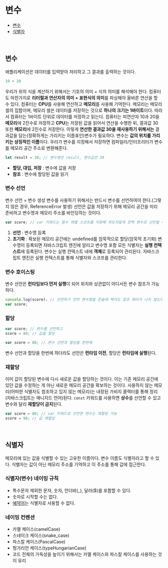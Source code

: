 # 변수
- <a href="https://github.com/sol-pine/study_DeepDive/new/main#%EB%B3%80%EC%88%98-1">변수</a>
- <a href="https://github.com/sol-pine/study_DeepDive/edit/main/04-%EB%B3%80%EC%88%98.md#%EC%8B%9D%EB%B3%84%EC%9E%90">식별자</a>
</br>

## 변수
애플리케이션은 데이터를 입력받아 처리하고 그 결과를 출력하는 것이다. 
```javascript
10 + 20
```
우리가 위의 식을 계산하기 위해서는 기호의 의미 + 식의 의미를 해석해야 한다. 컴퓨터도 마찬가지로 **리터럴과 연산자의 의미 + 표현식의 의미**를 파싱해야 올바른 연산을 할 수 있다. 컴퓨터는 **CPU**를 사용해 연산하고 **메모리**를 사용해 기억한다. 메모리는 메모리 셀의 집합이며, 메모리 셀은 데이터를 저장하는 것으로 **하나의 크기는 1바이트**이다. 따라서 컴퓨터는 1바이트 단위로 데이터를 저장하고 읽는다.
컴퓨터는 피연산자 10과 20을 **메모리**에 2진수로 저장하고 **CPU**는 저장된 값을 읽어서 연산을 수행한 뒤, 결과값 30 또한 **메모리**에 2진수로 저장한다. 이렇게 **연산한 결과값 30을 재사용하기 위해서는** 결과값을 담는(정확하게는 가리키는 이름표인)변수가 필요하다.
변수는 **값의 위치를 가리키는 상징적인 이름**이다. 우리가 변수를 지정해서 저장하면 컴파일러/인터프리터가 변수를 메모리 공간 주소로 변환해준다.
```javascript
let result = 30; // 변수명은 result, 변수값은 30
```
* **할당, 대입, 저장** : 변수에 값을 저장
* **참조** : 변수에 할당된 값을 읽기

### 변수 선언
변수 선언 = 변수 생성
변수를 사용하기 위해서는 반드시 변수를 선언하여야 한다.(그렇지 않은 경우, ReferenceError 발생) 선언은 값을 저장하기 위해 메모리 공간을 미리 준비하고 변수명과 메모리 주소를 바인딩하는 것이다.
```javascript
var score; // var 키워드는 함수 레벨 스코프를 지원해 의도치않게 전역 변수로 선언될 수 있다.
```
1. **선언** : 변수명 등록
2. **초기화** : 확보된 메모리 공간에는 undefined를 암묵적으로 할당(암묵적 초기화)
변수명이 등록되면 자바스크립트 엔진에 알리고 변수명 포함 모든 식별자는 **실행 컨텍스트**에 등록된다. 변수는 실행 컨텍스트 내에 **객체**로 등록되어 관리된다. 자바스크립트 엔진은 실행 컨텍스트를 통해 식별자와 스코프를 관리한다.

### 변수 호이스팅
변수 선언은 **런타임보다 먼저 실행**이 되어 위치와 상관없이 어디서든 변수 참조가 가능하다.
```javascript
console.log(score); // 선언하기 전의 변수명을 콘솔에 찍어도 참조 에러가 나지 않는다.
var score;
```

### 할당
```javascript
var score; // 변수를 선언하고
score = 80; // 값을 할당

var score = 80; // 변수 선언과 할당을 한번에
```
변수 선언과 할당을 한번에 하더라도 선언은 **런타임 이전**, 할당은 **런타임에 실행**된다.

### 재할당
이미 값이 할당된 변수에 다시 새로운 값을 할당하는 것이다. 이는 기존 메모리 공간에 있던 값을 수정하는 게 아닌 새로운 메모리 공간을 확보하는 것이다. 사용하지 않는 메모리(어떠한 식별자도 참조하고 있지 않는 메모리)는 내장된 가비지 콜렉터를 통해 정리(자바스크립트는 매니지드 언어)된다.
```const``` 키워드를 사용하면 **상수**를 선언할 수 있고 변수와 달리 **재할당이 금지**된다.
```javascript
var score = 80; // var 키워드로 선언한 변수는 재할당 가능
score = 90; // 값 재할당
```
</br>

## 식별자
메모리에 있는 값을 식별할 수 있는 고유한 이름이다. 변수 이름도 식별자라고 할 수 있다. 식별자는 값이 아닌 메모리 주소를 기억하고 이 주소를 통해 값에 접근한다.

### 식별자(변수) 네이밍 규칙
* 특수문자 제외한 문자, 숫자, 언더바(_), 달러($)를 포함할 수 있다.
* 숫자로 시작할 수는 없다.
* [예약어](https://ko.wikipedia.org/wiki/%EC%98%88%EC%95%BD%EC%96%B4)는 식별자로 사용할 수 없다.

### 네이밍 컨벤션
* 카멜 케이스(camelCase)
* 스네이크 케이스(snake_case)
* 파스칼 케이스(PascalCase)
* 헝가리언 케이스(typeHungarianCase)
* 코드 전체의 가독성을 높이기 위해서는 카멜 케이스와 파스칼 케이스를 사용하는 것이 유리
